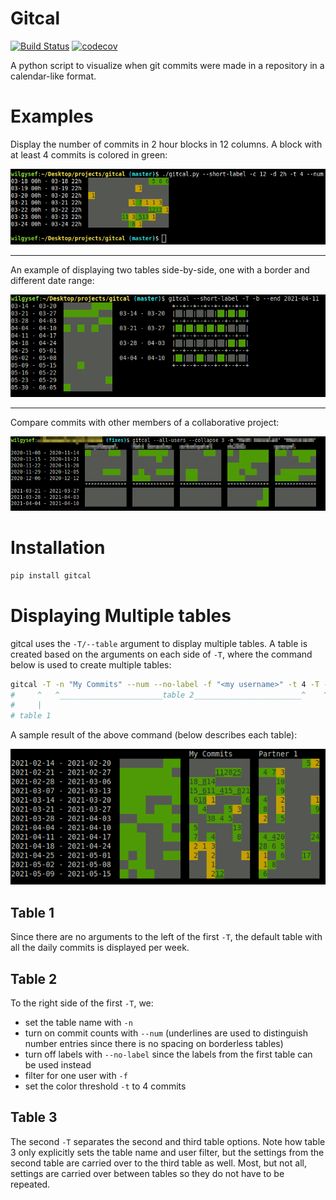 # Gitcal

[![Build Status](https://www.travis-ci.com/WiLGYSeF/gitcal.svg?branch=master)](https://www.travis-ci.com/WiLGYSeF/gitcal)
[![codecov](https://codecov.io/gh/WiLGYSeF/gitcal/branch/master/graph/badge.svg?token=R4FFV0ZCGB)](https://codecov.io/gh/WiLGYSeF/gitcal)

A python script to visualize when git commits were made in a repository in a calendar-like format.

# Examples

Display the number of commits in 2 hour blocks in 12 columns. A block with at least 4 commits is colored in green:

![sample gitcal usage](/docs/images/sample-gitcal.png)

---

An example of displaying two tables side-by-side, one with a border and different date range:

![sample gitcal usage](/docs/images/sample-gitcal-table-mix.png)

---

Compare commits with other members of a collaborative project:

![sample gitcal usage](/docs/images/sample-gitcal-all-users.png)

# Installation

```bash
pip install gitcal
```

# Displaying Multiple tables

gitcal uses the `-T/--table` argument to display multiple tables.
A table is created based on the arguments on each side of `-T`, where the command below is used to create multiple tables:

```bash
gitcal -T -n "My Commits" --num --no-label -f "<my username>" -t 4 -T -n "Partner 1" -f "<partner 1>" -f "<also partner 1>"
#     ^   ^_______________________table 2________________________^    ^______________________table 3______________________^
#     |
# table 1
```

A sample result of the above command (below describes each table):

![sample gitcal usage](/docs/images/sample-gitcal-multiple-tables.png)

## Table 1

Since there are no arguments to the left of the first `-T`, the default table with all the daily commits is displayed per week.

## Table 2

To the right side of the first `-T`, we:

- set the table name with `-n`
- turn on commit counts with `--num` (underlines are used to distinguish number entries since there is no spacing on borderless tables)
- turn off labels with `--no-label` since the labels from the first table can be used instead
- filter for one user with `-f`
- set the color threshold `-t` to 4 commits

## Table 3

The second `-T` separates the second and third table options.
Note how table 3 only explicitly sets the table name and user filter, but the settings from the second table are carried over to the third table as well.
Most, but not all, settings are carried over between tables so they do not have to be repeated.
